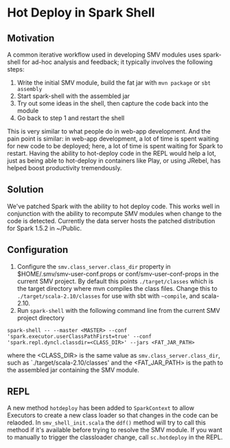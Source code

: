 # Hot Deploy in Spark Shell

## Motivation

A common iterative workflow used in developing SMV modules uses spark-shell for ad-hoc analysis and feedback; it typically involves the following steps:

1. Write the initial SMV module, build the fat jar with `mvn package` or `sbt assembly`
2. Start spark-shell with the assembled jar
3. Try out some ideas in the shell, then capture the code back into the module
4. Go back to step 1 and restart the shell

This is very similar to what people do in web-app development. And the pain point is similar: in web-app development, a lot of time is spent waiting for new code to be deployed; here, a lot of time is spent waiting for Spark to restart. Having the ability to hot-deploy code in the REPL would help a lot, just as being able to hot-deploy in containers like Play, or using JRebel, has helped boost productivity tremendously.

## Solution

We've patched Spark with the ability to hot deploy code.  This works well in conjunction with the ability to recompute SMV modules when change to the code is detected.  Currently the data server hosts the patched distribution for Spark 1.5.2 in ~/Public.

## Configuration

1. Configure the `smv.class_server.class_dir` property in $HOME/.smv/smv-user-conf.props or conf/smv-user-conf-props in the current SMV project.  By default this points `./target/classes` which is the target directory where mvn compiles the class files.  Change this to `./target/scala-2.10/classes` for use with sbt with `~compile`, and scala-2.10.
2. Run `spark-shell` with the following command line from the current SMV project directory
```shell
spark-shell -- --master <MASTER> --conf 'spark.executor.userClassPathFirst=true' --conf 'spark.repl.dyncl.classdir=<CLASS_DIR>' --jars <FAT_JAR_PATH>
```
where the <CLASS_DIR> is the same value as `smv.class_server.class_dir`, such as `./target/scala-2.10/classes' and the <FAT_JAR_PATH> is the path to the assembled jar containing the SMV module.

## REPL

A new method `hotdeploy` has been added to `SparkContext` to allow Executors to create a new class loader so that changes in the code can be relaoded.  In `smv_shell_init.scala` the `ddf()` method will try to call this method if it's available before trying to resolve the SMV module. If you want to manually to trigger the classloader change, call `sc.hotdeploy` in the REPL.
